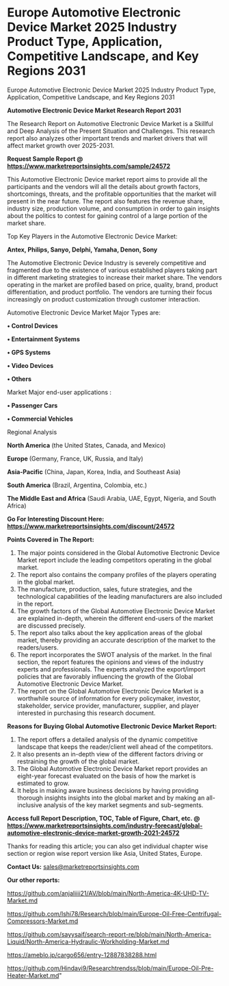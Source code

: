 # Europe Automotive Electronic Device Market 2025 Industry Product Type, Application, Competitive Landscape, and Key Regions 2031
Europe Automotive Electronic Device Market 2025 Industry Product Type, Application, Competitive Landscape, and Key Regions 2031

<strong>Automotive Electronic Device Market Research Report 2031</strong>

The Research Report on Automotive Electronic Device Market is a Skillful and Deep Analysis of the Present Situation and Challenges. This research report also analyzes other important trends and market drivers that will affect market growth over 2025-2031.

<strong>Request Sample Report @ <a href=https://www.marketreportsinsights.com/sample/24572>https://www.marketreportsinsights.com/sample/24572</a></strong>

This Automotive Electronic Device market report aims to provide all the participants and the vendors will all the details about growth factors, shortcomings, threats, and the profitable opportunities that the market will present in the near future. The report also features the revenue share, industry size, production volume, and consumption in order to gain insights about the politics to contest for gaining control of a large portion of the market share.

Top Key Players in the Automotive Electronic Device Market:

<strong>Antex, Philips, Sanyo, Delphi, Yamaha, Denon, Sony</strong>

The Automotive Electronic Device Industry is severely competitive and fragmented due to the existence of various established players taking part in different marketing strategies to increase their market share. The vendors operating in the market are profiled based on price, quality, brand, product differentiation, and product portfolio. The vendors are turning their focus increasingly on product customization through customer interaction.

Automotive Electronic Device Market Major Types are:

<strong>• Control Devices

• Entertainment Systems

• GPS Systems

• Video Devices

• Others</strong>

Market Major end-user applications :

<strong>• Passenger Cars

• Commercial Vehicles</strong>

Regional Analysis

</u><strong><b>North America</b></strong> (the United States, Canada, and Mexico)

<strong><b>Europe </b></strong>(Germany, France, UK, Russia, and Italy)

<strong><b>Asia-Pacific</b></strong> (China, Japan, Korea, India, and Southeast Asia)

<strong><b>South America</b></strong> (Brazil, Argentina, Colombia, etc.)

<strong><b>The Middle East and Africa</b></strong> (Saudi Arabia, UAE, Egypt, Nigeria, and South Africa)

<strong>Go For Interesting Discount Here: <a href=https://www.marketreportsinsights.com/discount/24572>https://www.marketreportsinsights.com/discount/24572</a></strong>

<strong>Points Covered in The Report:</strong>
<ol>
  <li>The major points considered in the Global Automotive Electronic Device Market report include the leading competitors operating in the global market.</li>
  <li>The report also contains the company profiles of the players operating in the global market.</li>
  <li>The manufacture, production, sales, future strategies, and the technological capabilities of the leading manufacturers are also included in the report.</li>
  <li>The growth factors of the Global Automotive Electronic Device Market are explained in-depth, wherein the different end-users of the market are discussed precisely.</li>
  <li>The report also talks about the key application areas of the global market, thereby providing an accurate description of the market to the readers/users.</li>
  <li>The report incorporates the SWOT analysis of the market. In the final section, the report features the opinions and views of the industry experts and professionals. The experts analyzed the export/import policies that are favorably influencing the growth of the Global Automotive Electronic Device Market.</li>
  <li>The report on the Global Automotive Electronic Device Market is a worthwhile source of information for every policymaker, investor, stakeholder, service provider, manufacturer, supplier, and player interested in purchasing this research document.</li>
</ol>
<strong>Reasons for Buying Global Automotive Electronic Device Market Report:</strong>

<ol>
  <li>The report offers a detailed analysis of the dynamic competitive landscape that keeps the reader/client well ahead of the competitors.</li>
  <li>It also presents an in-depth view of the different factors driving or restraining the growth of the global market.</li>
  <li>The Global Automotive Electronic Device Market report provides an eight-year forecast evaluated on the basis of how the market is estimated to grow.</li>
  <li>It helps in making aware business decisions by having providing thorough insights insights into the global market and by making an all-inclusive analysis of the key market segments and sub-segments.</li>
</ol>
<strong>Access full Report Description, TOC, Table of Figure, Chart, etc. @ <a href=https://www.marketreportsinsights.com/industry-forecast/global-automotive-electronic-device-market-growth-2021-24572>https://www.marketreportsinsights.com/industry-forecast/global-automotive-electronic-device-market-growth-2021-24572</a></strong>


Thanks for reading this article; you can also get individual chapter wise section or region wise report version like Asia, United States, Europe.

<strong>Contact Us:</strong>
sales@marketreportsinsights.com

<strong>Our other reports:</strong>

<a href=https://github.com/anjaliiii21/AV/blob/main/North-America-4K-UHD-TV-Market.md>https://github.com/anjaliiii21/AV/blob/main/North-America-4K-UHD-TV-Market.md</a>

<a href=https://github.com/Ishi78/Research/blob/main/Europe-Oil-Free-Centrifugal-Compressors-Market.md>https://github.com/Ishi78/Research/blob/main/Europe-Oil-Free-Centrifugal-Compressors-Market.md</a>

<a href=https://github.com/sayysaif/search-report-re/blob/main/North-America-Liquid/North-America-Hydraulic-Workholding-Market.md>https://github.com/sayysaif/search-report-re/blob/main/North-America-Liquid/North-America-Hydraulic-Workholding-Market.md</a>

<a href=https://ameblo.jp/cargo656/entry-12887838288.html>https://ameblo.jp/cargo656/entry-12887838288.html</a>

<a href=https://github.com/Hindavi9/Researchtrendss/blob/main/Europe-Oil-Pre-Heater-Market.md>https://github.com/Hindavi9/Researchtrendss/blob/main/Europe-Oil-Pre-Heater-Market.md</a>"
